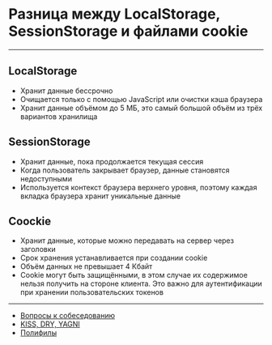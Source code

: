 # Разница между LocalStorage, SessionStorage и файлами cookie
____

## LocalStorage
- Хранит данные бессрочно
- Очищается только с помощью JavaScript или очистки кэша браузера
- Хранит данные объёмом до 5 МБ, это самый большой объём из трёх вариантов хранилища

## SessionStorage
- Хранит данные, пока продолжается текущая сессия
- Когда пользователь закрывает браузер, данные становятся недоступными
- Используется контекст браузера верхнего уровня, поэтому каждая вкладка браузера хранит уникальные данные

## Coockie
- Хранит данные, которые можно передавать на сервер через заголовки
- Срок хранения устанавливается при создании cookie
- Объём данных не превышает 4 Кбайт
- Cookie могут быть защищёнными, в этом случае их содержимое нельзя получить на стороне клиента. Это важно для аутентификации при хранении пользовательских токенов
____
- [Вопросы к собеседованию](../../README.md)
- [KISS, DRY, YAGNI](./kissdryyagni.md)
- [Полифилы](./polyfill.md)
